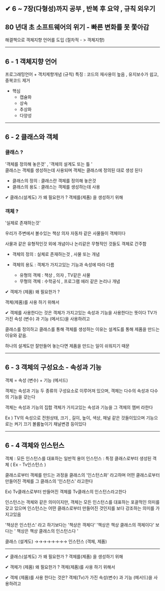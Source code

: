 ## ✔ 6 ~ 7장(다형성)까지  공부 , 반복 후 요약 , 규칙 외우기



## 80 년대 초 소프트웨어의 위기 - 빠른 변화를 못 쫓아감 
해결책으로 객체지향 언어를 도입 (절차적 - > 객체지향)

---


## 6 - 1 객체지향 언어 

프로그래밍언어 + 객치제향개념 (규칙)
특징 :  코드의 재사용이 높음 , 유지보수가 쉽고, 중복코드 제거

* 핵심
  * 캡슐화 
  * 상속
  * 추상화
  * 다양성

---

## 6 - 2 클래스와 객체

### 클래스 ? 
'객체를 정의해 놓은것' , '객체의 설계도 또는 틀 '  
클래스는 객체를 생성하는데 사용되며 객체는 클래스에 정의된 대로 생성 된다

* 클래스의 정의 : 클래스란 객체를 정의해 놓은것
* 클래스의 용도 : 클래스는 객체를 생성하는데 사용 

✔ 클래스(설계도) 가 왜 필요한가 ?
객체를(제품) 을 생성하기 위해

### 객체 ?
'실제로 존재하는것' 

우리가 주변에서 볼수있는 책상 의자 자동차 같은 사물들이 객체이다

사물과 같은 유형적인것 외에 개념이나 논리같은 무형적인 것들도 객체로 간주함


* 객체의 정의 : 실체로 존재하는것 , 사물 또는 개념
* 객체의 용도  : 객체가 가지고있는 기능과 속성에 따라 다름



  * 유형의 객체 : 책상 , 의자 , TV같은 사물
  * 무형의 객체 : 수학공식 , 프로그램 에러 같은 논리나 개념



✔ 객체가 (제품) 왜 필요한가 ?

객체(제품)를 사용 하기 위해서

✔ 객체를 사용한다는 것은 객체가 가지고있는 속성과 기능을 사용한다는 뜻이다
TV가 가진 속성 (변수) 과 기능 (메서드)을 사용하려고



클래스를 정의하고 클래스를 통해 객체를 생성하는 이유는 설계도를 통해 제품을 만드는 이유와 같음.

하나의 설계도만 잘만들어 놓는다면 제품을 만드는 일이 쉬워지기 때문 




---

## 6 - 3 객체의 구성요소 - 속성과 기능
객체 = 속성 (변수) + 기능 (메서드)

객체는 속성과 기능 두 종류의 구성요소로 이루어져 있으며, 객체는 다수의 속성과 다수의 기능을 갖는다

객체는 속성과 기능의 집합
객체가 가지고있는 속성과 기능을 그 객체의 멤버 라한다

Ex  )
TV의 속성으로 전원상태, 크기 , 길이, 높이, 색상, 채널 같은 것들이있으며
기능으로는 켜기 끄기 볼륨높이기 채널변경 등이있다


---
## 6 - 4 객체와 인스턴스
객체 : 모든 인스턴스를 대표하는 일반적 용어
인스턴스 : 특정 클래스로부터 생성된 객체 ( Ex - Tv인스턴스 )

클래스로부터 객체를 만드는 과정을 클래스의 '인스턴스화' 라고하며 
어떤 클래스로부터 만들어진 객체를 그 클래스의 '인스턴스' 라고한다

Ex) 
Tv클래스로부터 만들어진 객체를  Tv클래스의 인스턴스라고한다

인스턴스는 객체와 같은 의미이지만, 객체는 모든 인스턴스를 대표하는 포괄적인 의미를 갖고 있으며
인스턴스는 어떤 클래스로부터 만들어진 것인지를 보다 강조하는 의미를 가지고있음


'책상은 인스턴스' 라고 하기보다는 '책상은 객체다' 
'책상은 책상 클래스의 객체이다'  보다는 ' 책상은 책상 클래스의 인스턴스다 '


클래스  (설계도)   →→→→→→→→ 인스턴스 (객체, 제품)

---
✔ 클래스(설계도) 가 왜 필요한가 ?
객체를(제품) 을 생성하기 위해

✔ 객체가 (제품) 왜 필요한가 ?
객체(제품)를 사용 하기 위해서

✔ 객체 (제품)를 사용 한다는 것은?
객체(Tv)가 가진 속성(변수) 과 기능 (메서드)을 사용하려고 
